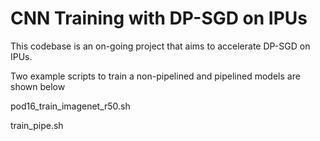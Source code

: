 # CNN Training with DP-SGD on IPUs

This codebase is an on-going project that aims to accelerate DP-SGD on IPUs.

Two example scripts to train a non-pipelined and pipelined models are shown below

pod16_train_imagenet_r50.sh

train_pipe.sh


